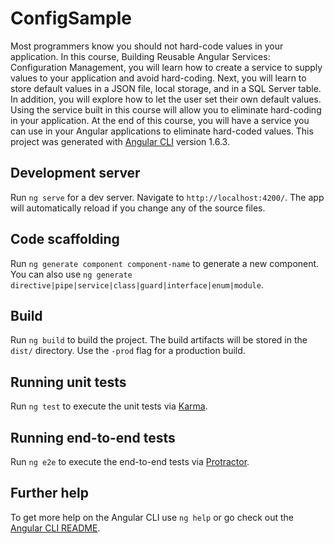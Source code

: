 # ConfigSample

Most programmers know you should not hard-code values in your application. In this course, Building Reusable Angular Services: Configuration Management, you will learn how to create a service to supply values to your application and avoid hard-coding. Next, you will learn to store default values in a JSON file, local storage, and in a SQL Server table. In addition, you will explore how to let the user set their own default values. Using the service built in this course will allow you to eliminate hard-coding in your application. At the end of this course, you will have a service you can use in your Angular applications to eliminate hard-coded values.
This project was generated with [Angular CLI](https://github.com/angular/angular-cli) version 1.6.3.

## Development server

Run `ng serve` for a dev server. Navigate to `http://localhost:4200/`. The app will automatically reload if you change any of the source files.

## Code scaffolding

Run `ng generate component component-name` to generate a new component. You can also use `ng generate directive|pipe|service|class|guard|interface|enum|module`.

## Build

Run `ng build` to build the project. The build artifacts will be stored in the `dist/` directory. Use the `-prod` flag for a production build.

## Running unit tests

Run `ng test` to execute the unit tests via [Karma](https://karma-runner.github.io).

## Running end-to-end tests

Run `ng e2e` to execute the end-to-end tests via [Protractor](http://www.protractortest.org/).

## Further help

To get more help on the Angular CLI use `ng help` or go check out the [Angular CLI README](https://github.com/angular/angular-cli/blob/master/README.md).
